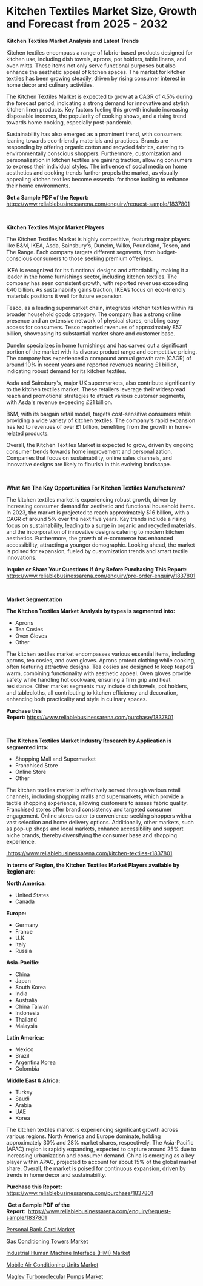 <p><h1>Kitchen Textiles Market Size, Growth and Forecast from 2025 - 2032</h1></p><p><strong>Kitchen Textiles Market Analysis and Latest Trends</strong></p>
<p><p>Kitchen textiles encompass a range of fabric-based products designed for kitchen use, including dish towels, aprons, pot holders, table linens, and oven mitts. These items not only serve functional purposes but also enhance the aesthetic appeal of kitchen spaces. The market for kitchen textiles has been growing steadily, driven by rising consumer interest in home décor and culinary activities.</p><p>The Kitchen Textiles Market is expected to grow at a CAGR of 4.5% during the forecast period, indicating a strong demand for innovative and stylish kitchen linen products. Key factors fueling this growth include increasing disposable incomes, the popularity of cooking shows, and a rising trend towards home cooking, especially post-pandemic. </p><p>Sustainability has also emerged as a prominent trend, with consumers leaning towards eco-friendly materials and practices. Brands are responding by offering organic cotton and recycled fabrics, catering to environmentally conscious shoppers. Furthermore, customization and personalization in kitchen textiles are gaining traction, allowing consumers to express their individual styles. The influence of social media on home aesthetics and cooking trends further propels the market, as visually appealing kitchen textiles become essential for those looking to enhance their home environments.</p></p>
<p><strong>Get a Sample PDF of the Report:&nbsp;</strong> <a href="https://www.reliablebusinessarena.com/enquiry/request-sample/1837801?utm_campaign=2195&utm_medium=2&utm_source=Github&utm_content=ia&utm_term=04042025&utm_id=kitchen-textiles">https://www.reliablebusinessarena.com/enquiry/request-sample/1837801</a></p>
<p>&nbsp;</p>
<p><strong>Kitchen Textiles Major Market Players</strong></p>
<p><p>The Kitchen Textiles Market is highly competitive, featuring major players like B&M, IKEA, Asda, Sainsbury's, Dunelm, Wilko, Poundland, Tesco, and The Range. Each company targets different segments, from budget-conscious consumers to those seeking premium offerings.</p><p>IKEA is recognized for its functional designs and affordability, making it a leader in the home furnishings sector, including kitchen textiles. The company has seen consistent growth, with reported revenues exceeding €40 billion. As sustainability gains traction, IKEA’s focus on eco-friendly materials positions it well for future expansion.</p><p>Tesco, as a leading supermarket chain, integrates kitchen textiles within its broader household goods category. The company has a strong online presence and an extensive network of physical stores, enabling easy access for consumers. Tesco reported revenues of approximately £57 billion, showcasing its substantial market share and customer base.</p><p>Dunelm specializes in home furnishings and has carved out a significant portion of the market with its diverse product range and competitive pricing. The company has experienced a compound annual growth rate (CAGR) of around 10% in recent years and reported revenues nearing £1 billion, indicating robust demand for its kitchen textiles.</p><p>Asda and Sainsbury's, major UK supermarkets, also contribute significantly to the kitchen textiles market. These retailers leverage their widespread reach and promotional strategies to attract various customer segments, with Asda's revenue exceeding £21 billion. </p><p>B&M, with its bargain retail model, targets cost-sensitive consumers while providing a wide variety of kitchen textiles. The company's rapid expansion has led to revenues of over £1 billion, benefiting from the growth in home-related products.</p><p>Overall, the Kitchen Textiles Market is expected to grow, driven by ongoing consumer trends towards home improvement and personalization. Companies that focus on sustainability, online sales channels, and innovative designs are likely to flourish in this evolving landscape.</p></p>
<p>&nbsp;</p>
<p><strong>What Are The Key Opportunities For Kitchen Textiles Manufacturers?</strong></p>
<p><p>The kitchen textiles market is experiencing robust growth, driven by increasing consumer demand for aesthetic and functional household items. In 2023, the market is projected to reach approximately $16 billion, with a CAGR of around 5% over the next five years. Key trends include a rising focus on sustainability, leading to a surge in organic and recycled materials, and the incorporation of innovative designs catering to modern kitchen aesthetics. Furthermore, the growth of e-commerce has enhanced accessibility, attracting a younger demographic. Looking ahead, the market is poised for expansion, fueled by customization trends and smart textile innovations.</p></p>
<p><strong>Inquire or Share Your Questions If Any Before Purchasing This Report:</strong> <a href="https://www.reliablebusinessarena.com/enquiry/pre-order-enquiry/1837801?utm_campaign=2195&utm_medium=2&utm_source=Github&utm_content=ia&utm_term=04042025&utm_id=kitchen-textiles">https://www.reliablebusinessarena.com/enquiry/pre-order-enquiry/1837801</a></p>
<p>&nbsp;</p>
<p><strong>Market Segmentation</strong></p>
<p><strong>The Kitchen Textiles Market Analysis by types is segmented into:</strong></p>
<p><ul><li>Aprons</li><li>Tea Cosies</li><li>Oven Gloves</li><li>Other</li></ul></p>
<p><p>The kitchen textiles market encompasses various essential items, including aprons, tea cosies, and oven gloves. Aprons protect clothing while cooking, often featuring attractive designs. Tea cosies are designed to keep teapots warm, combining functionality with aesthetic appeal. Oven gloves provide safety while handling hot cookware, ensuring a firm grip and heat resistance. Other market segments may include dish towels, pot holders, and tablecloths, all contributing to kitchen efficiency and decoration, enhancing both practicality and style in culinary spaces.</p></p>
<p><strong>Purchase this Report:&nbsp;</strong><a href="https://www.reliablebusinessarena.com/purchase/1837801?utm_campaign=2195&utm_medium=2&utm_source=Github&utm_content=ia&utm_term=04042025&utm_id=kitchen-textiles">https://www.reliablebusinessarena.com/purchase/1837801</a></p>
<p>&nbsp;</p>
<p><strong>The Kitchen Textiles Market Industry Research by Application is segmented into:</strong></p>
<p><ul><li>Shopping Mall and Supermarket</li><li>Franchised Store</li><li>Online Store</li><li>Other</li></ul></p>
<p><p>The kitchen textiles market is effectively served through various retail channels, including shopping malls and supermarkets, which provide a tactile shopping experience, allowing customers to assess fabric quality. Franchised stores offer brand consistency and targeted consumer engagement. Online stores cater to convenience-seeking shoppers with a vast selection and home delivery options. Additionally, other markets, such as pop-up shops and local markets, enhance accessibility and support niche brands, thereby diversifying the consumer base and shopping experience.</p></p>
<p><a href="https://www.reliablebusinessarena.com/kitchen-textiles-r1837801?utm_campaign=2195&utm_medium=2&utm_source=Github&utm_content=ia&utm_term=04042025&utm_id=kitchen-textiles">&nbsp;https://www.reliablebusinessarena.com/kitchen-textiles-r1837801</a></p>
<p><strong>In terms of Region, the Kitchen Textiles Market Players available by Region are:</strong></p>
<p>
    <p> <strong> North America: </strong>
        <ul>
            <li>United States</li>
            <li>Canada</li>
        </ul>
        </p> 
    <p> <strong> Europe: </strong>
        <ul>
            <li>Germany</li>
            <li>France</li>
            <li>U.K.</li>
            <li>Italy</li>
            <li>Russia</li>
        </ul>
        </p> 
    <p> <strong> Asia-Pacific: </strong>
        <ul>
            <li>China</li>
            <li>Japan</li>
            <li>South Korea</li>
            <li>India</li>
            <li>Australia</li>
            <li>China Taiwan</li>
            <li>Indonesia</li>
            <li>Thailand</li>
            <li>Malaysia</li>
        </ul>
        </p> 
    <p> <strong> Latin America: </strong>
        <ul>
            <li>Mexico</li>
            <li>Brazil</li>
            <li>Argentina Korea</li>
            <li>Colombia</li>
        </ul>
        </p> 
    <p> <strong> Middle East & Africa: </strong>
        <ul>
            <li>Turkey</li>
            <li>Saudi</li>
            <li>Arabia</li>
            <li>UAE</li>
            <li>Korea</li>
        </ul>
    </p>
    </p>
<p><p>The kitchen textiles market is experiencing significant growth across various regions. North America and Europe dominate, holding approximately 30% and 28% market shares, respectively. The Asia-Pacific (APAC) region is rapidly expanding, expected to capture around 25% due to increasing urbanization and consumer demand. China is emerging as a key player within APAC, projected to account for about 15% of the global market share. Overall, the market is poised for continuous expansion, driven by trends in home decor and sustainability.</p></p>
<p><strong>Purchase this Report: </strong><a href="https://www.reliablebusinessarena.com/purchase/1837801?utm_campaign=2195&utm_medium=2&utm_source=Github&utm_content=ia&utm_term=04042025&utm_id=kitchen-textiles">https://www.reliablebusinessarena.com/purchase/1837801</a></p>
<p>&nbsp;<strong>Get a Sample PDF of the Report:&nbsp;&nbsp;</strong><a href="https://www.reliablebusinessarena.com/enquiry/request-sample/1837801?utm_campaign=2195&utm_medium=2&utm_source=Github&utm_content=ia&utm_term=04042025&utm_id=kitchen-textiles">https://www.reliablebusinessarena.com/enquiry/request-sample/1837801</a></p>
<p><strong></strong></p>
<p><p><a href="https://github.com/lolahberkik5/Market-Research-Report-List-1/blob/main/personal-bank-card-market.md?utm_campaign=2195&utm_medium=2&utm_source=Github&utm_content=ia&utm_term=04042025&utm_id=kitchen-textiles">Personal Bank Card Market</a></p><p><a href="https://www.linkedin.com/pulse/gas-conditioning-towers-market-analysis-historical-data-future-76a4c?utm_campaign=2195&utm_medium=2&utm_source=Github&utm_content=ia&utm_term=04042025&utm_id=kitchen-textiles">Gas Conditioning Towers Market</a></p><p><a href="https://www.linkedin.com/pulse/anticipated-growth-industrial-human-machine-interface-hmi-d1dpc?utm_campaign=2195&utm_medium=2&utm_source=Github&utm_content=ia&utm_term=04042025&utm_id=kitchen-textiles">Industrial Human Machine Interface (HMI) Market</a></p><p><a href="https://github.com/bloggglazaie/Market-Research-Report-List-1/blob/main/mobile-air-conditioning-units-market.md?utm_campaign=2195&utm_medium=2&utm_source=Github&utm_content=ia&utm_term=04042025&utm_id=kitchen-textiles">Mobile Air Conditioning Units Market</a></p><p><a href="https://www.linkedin.com/pulse/projecting-maglev-turbomolecular-pumps-markets-rapid-pqvxc?utm_campaign=2195&utm_medium=2&utm_source=Github&utm_content=ia&utm_term=04042025&utm_id=kitchen-textiles">Maglev Turbomolecular Pumps Market</a></p></p>
